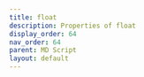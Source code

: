 ```yaml
---
title: float
description: Properties of float
display_order: 64
nav_order: 64
parent: MD Script
layout: default
---
```



